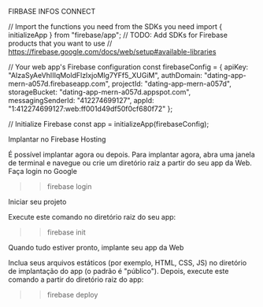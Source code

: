 FIRBASE INFOS CONNECT

// Import the functions you need from the SDKs you need
import { initializeApp } from "firebase/app";
// TODO: Add SDKs for Firebase products that you want to use
// https://firebase.google.com/docs/web/setup#available-libraries

// Your web app's Firebase configuration
const firebaseConfig = {
  apiKey: "AIzaSyAeVhIIIqMoldFlzIxjoMlg7YFf5_XUGiM",
  authDomain: "dating-app-mern-a057d.firebaseapp.com",
  projectId: "dating-app-mern-a057d",
  storageBucket: "dating-app-mern-a057d.appspot.com",
  messagingSenderId: "412274699127",
  appId: "1:412274699127:web:ff001d49df50f0cf680f72"
};

// Initialize Firebase
const app = initializeApp(firebaseConfig);




Implantar no Firebase Hosting

É possível implantar agora ou depois. Para implantar agora, abra uma janela de terminal e navegue ou crie um diretório raiz a partir do seu app da Web. Faça login no Google
 
>> firebase login

Iniciar seu projeto

Execute este comando no diretório raiz do seu app:

>> firebase init

Quando tudo estiver pronto, implante seu app da Web

Inclua seus arquivos estáticos (por exemplo, HTML, CSS, JS) no diretório de implantação do app (o padrão é "público"). Depois, execute este comando a partir do diretório raiz do app:

>> firebase deploy